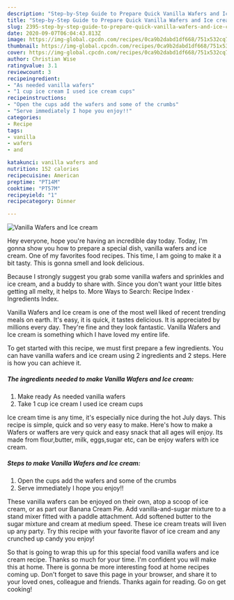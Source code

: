 ```yaml
---
description: "Step-by-Step Guide to Prepare Quick Vanilla Wafers and Ice cream"
title: "Step-by-Step Guide to Prepare Quick Vanilla Wafers and Ice cream"
slug: 2395-step-by-step-guide-to-prepare-quick-vanilla-wafers-and-ice-cream
date: 2020-09-07T06:04:43.813Z
image: https://img-global.cpcdn.com/recipes/0ca9b2dabd1df668/751x532cq70/vanilla-wafers-and-ice-cream-recipe-main-photo.jpg
thumbnail: https://img-global.cpcdn.com/recipes/0ca9b2dabd1df668/751x532cq70/vanilla-wafers-and-ice-cream-recipe-main-photo.jpg
cover: https://img-global.cpcdn.com/recipes/0ca9b2dabd1df668/751x532cq70/vanilla-wafers-and-ice-cream-recipe-main-photo.jpg
author: Christian Wise
ratingvalue: 3.1
reviewcount: 3
recipeingredient:
- "As needed vanilla wafers"
- "1 cup ice cream I used ice cream cups"
recipeinstructions:
- "Open the cups add the wafers and some of the crumbs"
- "Serve immediately I hope you enjoy!!"
categories:
- Recipe
tags:
- vanilla
- wafers
- and

katakunci: vanilla wafers and 
nutrition: 152 calories
recipecuisine: American
preptime: "PT14M"
cooktime: "PT57M"
recipeyield: "1"
recipecategory: Dinner

---
```



![Vanilla Wafers and Ice cream](https://img-global.cpcdn.com/recipes/0ca9b2dabd1df668/751x532cq70/vanilla-wafers-and-ice-cream-recipe-main-photo.jpg)

Hey everyone, hope you're having an incredible day today. Today, I'm gonna show you how to prepare a special dish, vanilla wafers and ice cream. One of my favorites food recipes. This time, I am going to make it a bit tasty. This is gonna smell and look delicious.

Because I strongly suggest you grab some vanilla wafers and sprinkles and ice cream, and a buddy to share with. Since you don&#39;t want your little bites getting all melty, it helps to. More Ways to Search: Recipe Index · Ingredients Index.

Vanilla Wafers and Ice cream is one of the most well liked of recent trending meals on earth. It's easy, it is quick, it tastes delicious. It is appreciated by millions every day. They're fine and they look fantastic. Vanilla Wafers and Ice cream is something which I have loved my entire life.


To get started with this recipe, we must first prepare a few ingredients. You can have vanilla wafers and ice cream using 2 ingredients and 2 steps. Here is how you can achieve it.

<!--inarticleads1-->

##### The ingredients needed to make Vanilla Wafers and Ice cream:

1. Make ready As needed vanilla wafers
1. Take 1 cup ice cream I used ice cream cups


Ice cream time is any time, it&#39;s especially nice during the hot July days. This recipe is simple, quick and so very easy to make. Here&#39;s how to make a Wafers or waffers are very quick and easy snack that all ages will enjoy. Its made from flour,butter, milk, eggs,sugar etc, can be enjoy wafers with ice cream. 

<!--inarticleads2-->

##### Steps to make Vanilla Wafers and Ice cream:

1. Open the cups add the wafers and some of the crumbs
1. Serve immediately I hope you enjoy!!


These vanilla wafers can be enjoyed on their own, atop a scoop of ice cream, or as part our Banana Cream Pie. Add vanilla-and-sugar mixture to a stand mixer fitted with a paddle attachment. Add softened butter to the sugar mixture and cream at medium speed. These ice cream treats will liven up any party. Try this recipe with your favorite flavor of ice cream and any crunched up candy you enjoy! 

So that is going to wrap this up for this special food vanilla wafers and ice cream recipe. Thanks so much for your time. I'm confident you will make this at home. There is gonna be more interesting food at home recipes coming up. Don't forget to save this page in your browser, and share it to your loved ones, colleague and friends. Thanks again for reading. Go on get cooking!
